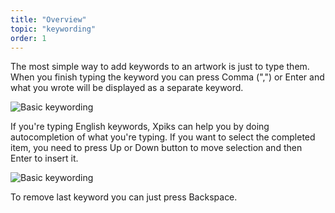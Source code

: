 ```yaml
---
title: "Overview"
topic: "keywording"
order: 1
---
```


The most simple way to add keywords to an artwork is just to type them. When you finish typing the keyword you can press Comma (",") or Enter and what you wrote will be displayed as a separate keyword.

![Basic keywording](/images/tutorials/keywording/keywords-comma.gif)

If you're typing English keywords, Xpiks can help you by doing autocompletion of what you're typing. If you want to select the completed item, you need to press Up or Down button to move selection and then Enter to insert it.

![Basic keywording](/images/tutorials/keywording/keywords-enter.gif)

To remove last keyword you can just press Backspace.
